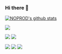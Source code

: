 ### Hi there 👋

[![NOPROD's github stats](https://github-readme-stats.vercel.app/api?username=NOPROD&count_private=true&show_icons=true&theme=tokyonight)]()

![](https://img.shields.io/badge/JavaScript-⭐⭐⭐⭐⭐-informational?style=flat&logoColor=white&color=34ebeb&logo=data:image/svg%2bxml;base64,)

![](https://img.shields.io/badge/Angular-⭐⭐⭐⭐⭐-informational?style=flat&logoColor=white&color=2bbc8a&logo=data:image/svg%2bxml;base64,PHN2ZyByb2xlPSJpbWciIHZpZXdCb3g9IjAgMCAyNCAyNCIgeG1sbnM9Imh0dHA6Ly93d3cudzMub3JnLzIwMDAvc3ZnIj48dGl0bGU+QW5ndWxhciBpY29uPC90aXRsZT48cGF0aCBkPSJNOS45MyAxMi42NDVoNC4xMzRMMTEuOTk2IDcuNzRNMTEuOTk2LjAwOUwuNjg2IDMuOTg4bDEuNzI1IDE0Ljc2IDkuNTg1IDUuMjQzIDkuNTg4LTUuMjM4TDIzLjMwOCAzLjk5IDExLjk5Ni4wMXptNy4wNTggMTguMjk3aC0yLjYzNmwtMS40Mi0zLjUwMUg4Ljk5NWwtMS40MiAzLjUwMUg0LjkzN2w3LjA2LTE1LjY0OCA3LjA1NyAxNS42NDh6Ii8+PC9zdmc+) ![](https://img.shields.io/badge/<VueJs>-⭐⭐⭐⭐⭐-informational?style=flat&logoColor=white&color=2bbc8a&logo=data:image/svg%2bxml;base64,)

![](https://img.shields.io/badge/NodeJS-⭐⭐⭐⭐⭐-informational?style=flat&logo=data:image/svg%2bxml;base64,) ![](https://img.shields.io/badge/Kotlin-⭐⭐⭐⭐-informational?style=flat&logo=data:image/svg%2bxml;base64,) ![](https://img.shields.io/badge/Java-⭐⭐⭐-informational?style=flat&logo=data:image/svg%2bxml;base64,)
